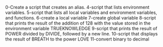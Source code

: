 0-Create a script that creates an alias.
4-script that lists environment variables.
5-script that lists all local variables and environment variables, and functions.
6-create a local variable
7-create global variable
8-script that prints the result of the addition of 128 with the value stored in the environment variable TRUEKNOWLEDGE
9-script that prints the result of POWER divided by DIVIDE, followed by a new line.
10-script that displays the result of BREATH to the power LOVE
11-convert binary to decimal